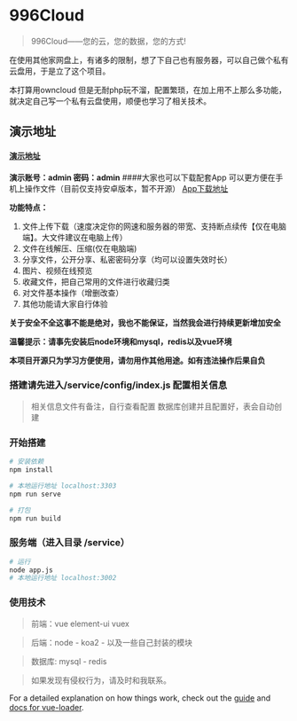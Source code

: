 # 996Cloud

> 996Cloud——您的云，您的数据，您的方式! 


在使用其他家网盘上，有诸多的限制，想了下自己也有服务器，可以自己做个私有云盘用，于是立了这个项目。

本打算用owncloud 但是无耐php玩不溜，配置繁琐，在加上用不上那么多功能，就决定自己写一个私有云盘使用，顺便也学习了相关技术。


## 演示地址

#### [演示地址](https://dome.cloud.996ico.cn/)

**演示账号：admin 密码：admin**
####大家也可以下载配套App 可以更方便在手机上操作文件（目前仅支持安卓版本，暂不开源）
[App下载地址](http://cloud.996ico.cn/cloudApp/996Cloud.apk)

**功能特点：**
1. 文件上传下载（速度决定你的网速和服务器的带宽、支持断点续传【仅在电脑端】。大文件建议在电脑上传）
2. 文件在线解压、压缩(仅在电脑端)
3. 分享文件，公开分享、私密密码分享（均可以设置失效时长）
3. 图片、视频在线预览
5. 收藏文件，把自己常用的文件进行收藏归类
6. 对文件基本操作（增删改查）
7. 其他功能请大家自行体验

**关于安全不全这事不能是绝对，我也不能保证，当然我会进行持续更新增加安全**

**温馨提示：请事先安装后node环境和mysql，redis以及vue环境**

**本项目开源只为学习方便使用，请勿用作其他用途。如有违法操作后果自负**
### 搭建请先进入/service/config/index.js 配置相关信息
> 相关信息文件有备注，自行查看配置
> 数据库创建并且配置好，表会自动创建

### 开始搭建
``` bash
# 安装依赖
npm install

# 本地运行地址 localhost:3303
npm run serve

# 打包
npm run build
```
### 服务端（进入目录 /service）
``` bash
# 运行
node app.js
# 本地运行地址 localhost:3002
```

### 使用技术

> 前端：vue element-ui vuex

> 后端：node - koa2 - 以及一些自己封装的模块

> 数据库: mysql - redis

> 如果发现有侵权行为，请及时和我联系。

For a detailed explanation on how things work, check out the [guide](http://vuejs-templates.github.io/webpack/) and [docs for vue-loader](http://vuejs.github.io/vue-loader).
